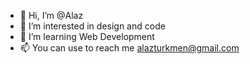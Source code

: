 - 👋 Hi, I’m @Alaz
- 👀 I’m interested in design and code
- 🌱 I’m learning Web Development
- 📫 You can use to reach me alazturkmen@gmail.com

<!---
Roboi-min/Roboi-min is a ✨ special ✨ repository because its `README.md` (this file) appears on your GitHub profile.
You can click the Preview link to take a look at your changes.
--->
